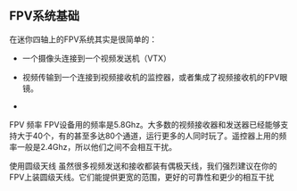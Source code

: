 ## FPV系统基础

在迷你四轴上的FPV系统其实是很简单的：

- 一个摄像头连接到一个视频发送机（VTX）
- 视频传输到一个连接到视频接收机的监控器，或者集成了视频接收机的FPV眼镜。



- 

FPV 频率
FPV设备用的频率是5.8Ghz。大多数的视频接收器和发送器已经能够支持大于40个，有的甚至多达80个通道，运行更多的人同时玩了。遥控器上用的频率一般是2.4Ghz，所以他们之间不会相互干扰。

使用圆级天线
虽然很多视频发送和接收都装有偶极天线，我们强烈建议在你的FPV上装圆级天线。它们能提供更宽的范围，更好的可靠性和更少的相互干扰